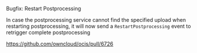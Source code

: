 Bugfix: Restart Postprocessing

In case the postprocessing service cannot find the specified upload when restarting postprocessing, it will now send a
`RestartPostprocessing` event to retrigger complete postprocessing

https://github.com/owncloud/ocis/pull/6726
